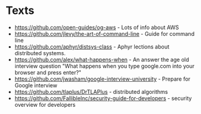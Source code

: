 # Texts

- https://github.com/open-guides/og-aws - Lots of info about AWS
- https://github.com/jlevy/the-art-of-command-line - Guide for command line
- https://github.com/aphyr/distsys-class - Aphyr lections about distributed systems.
- https://github.com/alex/what-happens-when - An answer the age old interview question "What happens when you type google.com into your browser and press enter?"
- https://github.com/jwasham/google-interview-university - Prepare for Google interview
- https://github.com/tlaplus/DrTLAPlus - distributed algorithms
- https://github.com/FallibleInc/security-guide-for-developers - security overview for developers
